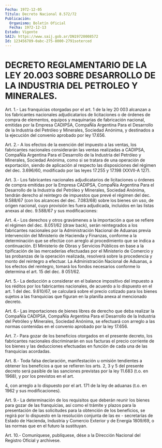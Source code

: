 ```yaml
---
Fecha: 1972-12-05
Título: Decreto Nacional 8.572/72
Publicación:
  Organismo: Boletín Oficial
  Fecha: 1972-12-13
Estado: Vigente
SAIJ: https://www.saij.gob.ar/DN19720008572
Id: 123456789-0abc-275-8000-2791soterced
---
```

# DECRETO REGLAMENTARIO DE LA LEY 20.003 SOBRE DESARROLLO DE LA INDUSTRIA DEL PETROLEO Y MINERALES.

<a id="1"></a>
Art.  1.- Las franquicias otorgadas por el art. 1 de la ley 20 003  alcanzan   a  los  fabricantes  nacionales  adjudicatarios  de licitaciones  o de  órdenes  de  compra  de  elementos,  equipos  y maquinarias  de  fabricación  nacional,  emitidas  por  la  Empresa CADIPSA, CompaÑía  Argentina Para el Desarrollo de la Industria del Petróleo  y  Minerales,    Sociedad  Anónima,  y  destinados  a  la ejecución del convenio aprobado por ley 17.656.

<a id="2"></a>
Art.  2.-  A  los  efectos  de  la exención del impuesto a las ventas,  los  fabricantes  nacionales  considerarán    las   ventas realizadas  a CADIPSA, CompaÑía Argentina Para el Desarrollo de  la Industria del  Petróleo  y  Minerales, Sociedad Anónima, como si se tratara de una operación de exportación,  siendo  de  aplicación al respecto    las   disposiciones  del  régimen  del  dec.  3.696/60, modificado por las leyes 17.255 y 17.198 (XXVII-A 127).

<a id="3"></a>
Art.  3.-  Los  fabricantes  nacionales  adjudicatarios  de licitaciones  u  órdenes de compra emitidas por la Empresa CADIPSA, CompaÑía Argentina  Para el Desarrollo de la Industria del Petróleo y Minerales, Sociedad  Anónima,  tendrán  derecho  al  reintegro de impuestos que prevé el régimen del dec. 9.588/67 (con los  alcances del  dec.  7.083/68)  sobre los bienes sin uso, de origen nacional, cuyo  provisión  les fuera  adjudicada,  incluidos  en  las  listas anexas al dec. 9.588/67 y sus modificaciones:

<a id="4"></a>
Art. 4.- Los derechos y otros gravámenes a la importación a que se  refiere  el  régimen  del  dec.  8.051/62  (draw  back),  serán reintegrados  a  los  fabricantes  nacionales por la Administración Nacional de Aduanas previa intervención  del Ministerio de Hacienda y Finanzas, conforme a la determinación que  se efectúe con arreglo al  procedimiento que se indica a continuación.  El  Ministerio  de Obras  y  Servicios  Públicos  en  base  a  la  tipificación de las mercaderías  efectuadas  por  el  Ministerio  de  Comercio   y  las probanzas de la operación realizada, resolverá sobre la procedencia  y  monto  del  reintegro a efectuar. La Administración Nacional  de  Aduanas,  a los efectos  del  reintegro,  tomará  los fondos necesarios conforme  lo  determina  el  art.  15  del dec. 8 051/62.

<a id="5"></a>
Art. 5.- La deducción a considerar en el balance impositivo del impuesto  a  los réditos por los fabricantes nacionales, de acuerdo a lo dispuesto  en  el art. 1 del dec. 9.610/67, se calculará sobre el precio cotizado para  los  bienes  sujetos a las franquicias que figuran en la planilla anexa al mencionado decreto.

<a id="6"></a>
Art. 6.- Las importaciones de bienes libres de derecho que deba realizar    la    CompaÑía  CADIPSA,  CompaÑía  Argentina  Para  el Desarrollo  de la Industria  del  Petróleo  y  Minerales,  Sociedad Anónima, se efectuará  con  arreglo  a  las normas contenidas en el convenio aprobado por la ley 17.656.

<a id="7"></a>
Art. 7.- Para gozar de los beneficios otorgados en el presente decreto,  los  fabricantes nacionales discriminarán en sus facturas el precio corriente  de  los bienes y las deducciones efectuadas en función de cada una de las franquicias acordadas.

<a id="8"></a>
Art.  8.-  Toda  falsa  declaración,  manifestación  u omisión tendientes a obtener los beneficios a que se refieren los arts.  2, 3  y 5 del presente decreto será pasible de las sanciones previstas por  la  ley  11.683 (t.o. en 1968), y por los previstos en el art.

4, con arreglo  a lo dispuesto por el art. 171 de la ley de aduanas (t.o. en 1962 y sus modificaciones).

<a id="9"></a>
Art. 9.- La determinación de los requisitos que deberán reunir los bienes  para  gozar  de  las franquicias, así como el trámite y plazos para la presentación de  las  solicitudes  para la obtención de  los  beneficios,  se  regirá por lo dispuesto en la  resolución conjunta de las ex - secretarías  de  Estado de Hacienda, Industria y Comercio Exterior y de Energía 1809/69,  o  las  normas que en el futuro la sustituyan.

<a id="10"></a>
Art. 10.- Comuníquese, publíquese, dése a la Dirección Nacional del Registro Oficial y archívese.